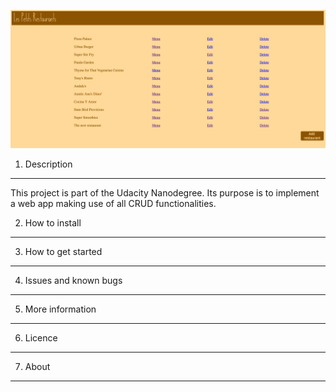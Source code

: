 ![Alt text](/static/images/Screenshot.png?raw=true "Final result")

1. Description
--------------
This project is part of the Udacity Nanodegree. Its purpose is to implement a web app making use of all CRUD functionalities.


2. How to install
-----------------

3. How to get started
---------------------

4. Issues and known bugs
------------------------

5. More information
--------------------

6. Licence
----------

7. About
--------